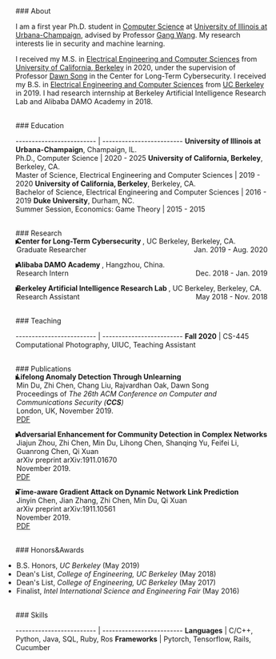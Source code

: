 <link href="/public/css/bootstrap.css" rel="stylesheet" />
<link href="/public/css/my.css" rel="stylesheet" />
<div id="ct1" style="padding-top:55px;margin-top:-55px;"></div>
### About

I am a first year Ph.D. student in <a href="https://cs.illinois.edu/">Computer Science</a> at <a href="https://illinois.edu/">University of Illinois at Urbana-Champaign</a>, advised by Professor <a href="http://gangw.cs.illinois.edu/">Gang Wang</a>. My research interests lie in security and machine learning.

I received my M.S. in <a href="https://eecs.berkeley.edu/">Electrical Engineering and Computer Sciences</a> from <a href="https://www.berkeley.edu/">University of California, Berkeley</a> in 2020, under the supervision of Professor <a href="https://www2.eecs.berkeley.edu/Faculty/Homepages/song.html">Dawn Song</a> in the Center for Long-Term Cybersecurity. I received my B.S. in <a href="http://guide.berkeley.edu/undergraduate/degree-programs/electrical-engineering-computer-sciences/">Electrical Engineering and Computer Sciences</a> from <a href="https://www.berkeley.edu/">UC Berkeley</a> in 2019. I had research internship at Berkeley Artificial Intelligence Research Lab and Alibaba DAMO Academy in 2018.

<br/>
<div id="ct2" style="padding-top:55px;margin-top:-55px;"></div>
### Education

------------------------- | -------------------------
<strong>University of Illinois at Urbana-Champaign</strong>, Champaign, IL.<br/>Ph.D., Computer Science |                 2020 - 2025
<strong>University of California, Berkeley</strong>, Berkeley, CA.<br/>Master of Science, Electrical Engineering and Computer Sciences |                 2019 - 2020
<strong>University of California, Berkeley</strong>, Berkeley, CA.<br/>Bachelor of Science, Electrical Engineering and Computer Sciences |                 2016 - 2019
<strong>Duke University</strong>, Durham, NC.<br/>Summer Session, Economics: Game Theory |                 2015 - 2015

<br/>
<div id="ct3" style="padding-top:55px;margin-top:-55px;"></div>
### Research

<div style="display: flow-root;">
<details>
  <summary>
  <ul style="list-style-type:none;margin-top:-18px;margin-left:-22px;">
    <li><strong>Center for Long-Term Cybersecurity </strong>, UC Berkeley, Berkeley, CA.</li>
    <li>
        <div style="display: flow-root;">
            <div style="float:left; text-align:left">Graduate Researcher</div>
            <div style="float:right; text-align:right">Jan. 2019 - Aug. 2020</div>
        </div>
    </li>
  </ul>
  </summary>
  <hr class="simple" color="#e5e5e5" />
  <p>
(Began as an undergraduate research assistant) Supervised by Prof. Dawn Song and collaborated with postdoctoral researchers Min Du and Ruoxi Jia on research projects related to deep learning and security.
  </p>
  <p>
Lifelong anomaly detection through unlearning:<br/>
• Developed LSTM models to analyze system log files.<br/>
• Maintained a small memory set of labeled data to prevent catastrophic forgetting.<br/>
• Developed a process that is much easier and faster than retraining the system from scratch.<br/>
• The experiment results show a reduction of up to 77.3% false positives and up to 76.6% false negatives on real anomaly detection dataset (Paper presented in CCS'19).
  </p>
  <p>
Adversarial enhancement for community detection in networks:<br/>
• Designs multi-objective fitness function and auto-threshold to solve the resolution limit problem and achieve consensus partition.<br/>
• Evaluated on existing community detection algorithms and the improvement of performance was 10%-30%.<br/>
• Adversarial experiments show that proposed methods can achieve stronger defense against community detection deception (Paper presented in arXiv).
  </p>
  <p>
Time-aware gradient attack on dynamic network link prediction:<br/>
• Utilized the gradient information generated by DDNE across different snapshots to rewire a few links and consider the dynamic natures of real-world systems.<br/>
• Implemented TGA in two ways: one is based on traversal search and greedy search.<br/>
• Evaluated the data from real-world scenarios and the comprehensive experiments show the attack success rate has increased by 20%-40% using TGA. (Paper presented in arXiv).
  </p>
  <p>
NDSGD: A practical method to improve robustness of deep learning model on noisy dataset:<br/>
• Used noisy data clipping and group to reduce the influence of noisy data.<br/>
• Added robustness factors to reduce the oscillation of the loss curve and tune the hyper-parameters to learn optimal models.<br/>
• Evaluated the celebrated datasets and the performance surpassed the state-of-the-art.
  </p>
</details>
</div>

<div style="display: flow-root;">
<details>
  <summary>
    <ul style="list-style-type:none;margin-top:-18px;margin-left:-22px;">
      <li><strong>Alibaba DAMO Academy </strong>, Hangzhou, China.</li>
      <li>
          <div style="display: flow-root;">
              <div style="float:left; text-align:left">Research Intern</div>
              <div style="float:right; text-align:right">Dec. 2018 - Jan. 2019</div>
          </div>
      </li>
    </ul>
  </summary>
  <hr class="simple" color="#e5e5e5" />
  <p>
Participated in a project on database security, i.e., assisted in parsing unstructured, free-text log entries into structured representation and developing Long Short-Term Memory (LSTM) model for detection of abnormal conditions of database.
  </p>
</details>
</div>

<div style="display: flow-root;">
<details>
  <summary>
    <ul style="list-style-type:none;margin-top:-18px;margin-left:-22px;">
      <li><strong>Berkeley Artificial Intelligence Research Lab </strong>, UC Berkeley, Berkeley, CA.</li>
      <li>
          <div style="display: flow-root;">
              <div style="float:left; text-align:left">Research Assistant</div>
              <div style="float:right; text-align:right">May 2018 - Nov. 2018</div>
          </div>
      </li>
    </ul>
  </summary>
  <hr class="simple" color="#e5e5e5" />
  <p>
Collaborated with PhD student Xiangyu Yue (Advisor: Prof. Kurt Keutzer) on research projects related to deep learning.
  </p>
  <p>
Domain Adaptation for Road-object Segmentation:<br/>
• Developed a semantic-based scene method which enables to realize 3D-object segmentation from a point-wise label map, using a domain-adaptation training method to reduce the distribution gap between synthetic data and real data so as to enhance the performance of model.
  </p>
  <p>
Autonomous driving with SqueezeNet and CNN:<br/>
• Developed Convolutional Neural Network (CNN) models in TensorFlow to classify images.<br/>
• Conducted image segmentation on KITTI dataset and model training based on SqueezeNet and CNN, aiming to collect data from GTA-V (an action-adventure video game) and further using this dataset to train CNN model for autonomous driving.
  </p>
</details>
</div>

<br/>
<div id="ct4" style="padding-top:55px;margin-top:-55px;"></div>
### Teaching

------------------------- | -------------------------
<strong>Fall 2020</strong> | CS-445 Computational Photography, UIUC, Teaching Assistant

<br/>
<div id="ct5" style="padding-top:55px;margin-top:-55px;"></div>
### Publications

<details>
  <summary>
      <ul style="list-style-type:none;margin-top:-18px;margin-left:-22px;">
        <li><strong>Lifelong Anomaly Detection Through Unlearning</strong></li>
        <li>Min Du, Zhi Chen, Chang Liu, Rajvardhan Oak, Dawn Song</li>
        <li>Proceedings of <em>The 26th ACM Conference on Computer and Communications Security (<strong>CCS</strong>)</em></li>
        <li>London, UK, November 2019.</li>
        <li><a href="/data/3319535.3363226.pdf" class="btn btn-primary btn-xs">PDF</a></li>
      </ul>
  </summary>
  <hr class="simple" color="#e5e5e5" />
Anomaly detection is essential towards ensuring system security and reliability. Powered by constantly generated system data, deep learning has been found both effective and flexible to use, with its ability to extract patterns without much domain knowledge. Existing anomaly detection research focuses on a scenario referred to as zero-positive, which means that the detection model is only trained for normal (i.e., negative) data. In a real application scenario, there may be additional manually inspected positive data provided after the system is deployed.We refer to this scenario as lifelong anomaly detection. However, we find that existing approaches are not easy to adopt such new knowledge to improve system performance. In this work, we are the first to explore the lifelong anomaly detection problem, and propose novel approaches to handle corresponding challenges. In particular, we propose a framework called unlearning, which can effectively correct the model when a false negative (or a false positive) is labeled. To this aim, we develop several novel techniques to tackle two challenges referred to as exploding loss and catastrophic forgetting. In addition, we abstract a theoretical framework based on generative models. Under this framework, our unlearning approach can be presented in a generic way to be applied to most zero-positive deep learning-based anomaly detection algorithms to turn them into corresponding lifelong anomaly detection solutions. We evaluate our approach using two state-of-the-art zero-positive deep learning anomaly detection architectures and three real-world tasks. The results show that the proposed approach is able to significantly reduce the number of false positives and false negatives through unlearning.
</details>

<details>
  <summary>
    <ul style="list-style-type:none;margin-top:-18px;margin-left:-22px;">
      <li><strong>Adversarial Enhancement for Community Detection in Complex Networks</strong></li>
      <li>Jiajun Zhou, Zhi Chen, Min Du, Lihong Chen, Shanqing Yu, Feifei Li, Guanrong Chen, Qi Xuan</li>
      <li>arXiv preprint arXiv:1911.01670</li>
      <li>November 2019.</li>
      <li><a href="/data/1911.01670.pdf" class="btn btn-primary btn-xs">PDF</a></li>
    </ul>
  </summary>
  <hr class="simple" color="#e5e5e5" />
Community detection plays a significant role in network analysis. However, it also faces numerous challenges like adversarial attacks. How to further improve the performance and robustness of community detection for real-world networks has raised great concerns. In this paper, we propose a concept of adversarial enhancement for community detection, and present two adversarial enhancement algorithms: one is named adversarial enhancement via genetic algorithm (AE-GA), in which the modularity and the number of clusters are used to design a fitness function to solve the resolution limit problem; and the other is called adversarial enhancement via vertex similarity (AE-VS), integrating multiple information of community structures captured by diverse vertex similarities, which scales well on large-scale networks. The two algorithms are tested along with six existing community detection algorithms on four real-world networks. Comprehensive experimental results show that, by comparing with two traditional enhancement strategies, our methods help six community detection algorithms achieve more significant performance improvement. Moreover, experiments on the corresponding adversarial networks indicate that our methods can rebuild the network structure destroyed by adversarial attacks to certain extent, achieving stronger defense against community detection deception.
</details>

<details>
  <summary>
    <ul style="list-style-type:none;margin-top:-18px;margin-left:-22px;">
      <li><strong>Time-aware Gradient Attack on Dynamic Network Link Prediction</strong></li>
      <li>Jinyin Chen, Jian Zhang, Zhi Chen, Min Du, Qi Xuan</li>
      <li>arXiv preprint arXiv:1911.10561</li>
      <li>November 2019.</li>
      <li><a href="/data/1911.10561.pdf" class="btn btn-primary btn-xs">PDF</a></li>
    </ul>
  </summary>
  <hr class="simple" color="#e5e5e5" />
In network link prediction, it is possible to hide a target link from being predicted with a small perturbation on network structure. This observation may be exploited in many real world scenarios, for example, to preserve privacy, or to exploit financial security. There have been many recent studies to generate adversarial examples to mislead deep learning models on graph data. However, none of the previous work has considered the dynamic nature of real-world systems. In this work, we present the first study of adversarial attack on dynamic network link prediction (DNLP). The proposed attack method, namely time-aware gradient attack (TGA), utilizes the gradient information generated by deep dynamic network embedding (DDNE) across different snapshots to rewire a few links, so as to make DDNE fail to predict target links. We implement TGA in two ways: one is based on traversal search, namely TGA-Tra; and the other is simplified with greedy search for efficiency, namely TGA-Gre. We conduct comprehensive experiments which show the outstanding performance of TGA in attacking DNLP algorithms.
</details>

<br/>
<div id="ct6" style="padding-top:55px;margin-top:-55px;"></div>
### Honors&Awards

<ul style="list-style-type:disc;margin-left:-22px;">
  <li>B.S. Honors, <em>UC Berkeley</em> (May 2019)</li>
  <li>Dean's List, <em>College of Engineering, UC Berkeley</em> (May 2018)</li>
  <li>Dean's List, <em>College of Engineering, UC Berkeley</em> (May 2017)</li>
  <li>Finalist, <em>Intel International Science and Engineering Fair</em> (May 2016)</li>
</ul>

<!--
------------------------- | -------------------------
May 2019     |     <strong>B.S. Honors</strong><br/>UC Berkeley
May 2018     |     <strong>Dean's List</strong><br/>College of Engineering,UC Berkeley
May 2017     |     <strong>Dean's List</strong><br/>College of Engineering,UC Berkeley
May 2016     |     <strong>Finalist</strong><br/>As a finalist, participating in the 67th Intel International Science and Engineering Fair, Phoenix, May 8-13, 2016.
-->

<br/>
<div id="ct7" style="padding-top:55px;margin-top:-55px;"></div>
### Skills

------------------------- | -------------------------
<strong>Languages</strong> | C/C++, Python, Java, SQL, Ruby, Ros
<strong>Frameworks</strong> | Pytorch, Tensorflow, Rails, Cucumber
